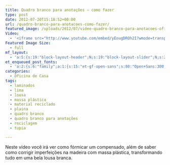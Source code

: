 ```yaml
---
title: Quadro branco para anotações – como fazer
type: post
date: 2012-07-20T15:18:52+00:00
url: /quadro-branco-para-anotacoes-como-fazer/
featured_image: /uploads/2012/07/video-quadro-branco-para-anotacoes-oficina-de-casa-540x390.jpg
Video:
  - '<iframe src="http://www.youtube.com/embed/yEougDROh2I?wmode=transparent" frameborder="0" width="620" height="380"></iframe>'
Featured Image Size:
  - full
mf_layout:
  - 'a:5:{s:19:"block-layout-header";N;s:19:"block-layout-slider";N;s:22:"block-layout-structure";s:10:"full-width";s:25:"block-layout-left_sidebar";s:12:"blog-sidebar";s:26:"block-layout-right_sidebar";s:12:"blog-sidebar";}'
et_enqueued_post_fonts:
  - 'a:2:{s:6:"family";a:1:{s:15:"et-gf-open-sans";s:80:"Open+Sans:300,300italic,regular,italic,600,600italic,700,700italic,800,800italic";}s:6:"subset";a:2:{i:0;s:5:"latin";i:1;s:9:"latin-ext";}}'
categories:
  - Oficina de Casa
tags:
  - laminados
  - lima
  - lousa
  - massa plástica
  - material reciclado
  - plaina
  - quadro branco
  - quadro branco para anotações
  - reciclagem
  - tupia

---
```

Neste vídeo você irá ver como fórmicar um compensado, além de saber como corrigir imperfeições na madeira com massa plástica, transformando tudo em uma bela lousa branca.